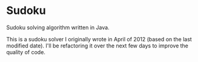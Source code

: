 # Sudoku
Sudoku solving algorithm written in Java.

This is a sudoku solver I originally wrote in April of 2012 (based on the last modified date). I'll be refactoring it over the next few days to improve the quality of code.